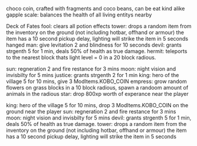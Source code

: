 choco coin, crafted with fragments and coco beans, can be eat kind alike gapple
scale:  balances the health of all living entitys nearby

Deck of Fates
fool: clears all potion effects
tower: drops a random item from the inventory on the ground (not including hotbar, offhand or armour) the item has a 10 second pickup delay, lighting will strike the item in 5 seconds
hanged man: give levitation 2 and blindness for 10 seconds
devil: grants strgenth 5 for 1 min, deals 50% of health as true damage.
hermit: teleports to  the nearest block thats light level = 0 in a 20 block radious.

sun: regneration 2 and fire restance for  3 mins
moon: night vision and invisbilty for 5 mins
justice: grants strgenth 2 for 1 min
king: hero of the village 5 for 10 mins, give 3 ModItems.KOBO_COIN
empress: grow random flowers on grass blocks in a 10 block radious, spawn a randoom amount of animals in the radious
star: drop 800xp worth of experance near the player


king: hero of the village 5 for 10 mins, drop 3 ModItems.KOBO_COIN on the ground near the player
sun: regneration 2 and fire restance for 3 mins
moon: night vision and invisbilty for 5 mins
devil: grants strgenth 5 for 1 min, deals 50% of health as true damage.
tower: drops a random item from the inventory on the ground (not including hotbar, offhand or armour) the item has a 10 second pickup delay, lighting will strike the item in 5 seconds
